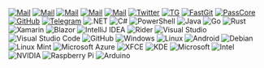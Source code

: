 <!--<div align="center">
  <img src="https://github.com/KevinZonda/KevinZonda/raw/master/img/gh.svg?sanitize=true">
</div> -->

<!--
```plain
  _  __                 _              _____                          _                  
 | |/ /                (_)            / ____|                        | |                 
 | ' /    ___  __   __  _   _ __     | (___     __ _   _ __     ___  | |__     ___   ____
 |  <    / _ \ \ \ / / | | | '_ \     \___ \   / _` | | '_ \   / __| | '_ \   / _ \ |_  /
 | . \  |  __/  \ V /  | | | | | |    ____) | | (_| | | | | | | (__  | | | | |  __/  / / 
 |_|\_\  \___|   \_/   |_| |_| |_|   |_____/   \__,_| |_| |_|  \___| |_| |_|  \___| /___|
```
-->

<!--![Dragon](img/ads.jpg)-->

<!--![HELLO](img/hello2.png)
![RADIATION](img/radiation.png)-->

[![Mail](https://img.shields.io/badge/Mail-kevin@fastgit.org-008DE4?style=flat-square&logo=Mail.Ru&labelColor=282c34&logoColor=white)](mailto:kevin@fastgit.org)
[![Mail](https://img.shields.io/badge/Mail-kevin@v2fly.org-cc0099?style=flat-square&logo=Mail.Ru&labelColor=282c34&logoColor=white)](mailto:kevin@v2fly.org)
[![Mail](https://img.shields.io/badge/Mail-realkevin@tutanota.com-840006?style=flat-square&logo=Mail.Ru&labelColor=282c34&logoColor=white)](mailto:kevin@alumni.hmuniversity.org)
[![Mail](https://img.shields.io/badge/Mail-kevin@alumni.hmuniversity.org-626262?style=flat-square&logo=Mail.Ru&labelColor=282c34&logoColor=white)](mailto:kevin@alumni.hmuniversity.org)
[![Mail](https://img.shields.io/badge/Mail-kevin@is--rbq.com-f5a9b8?style=flat-square&logo=Mail.Ru&labelColor=282c34&logoColor=white)](mailto:kevin@is-rbq.com)
[![Twitter](https://img.shields.io/twitter/follow/FailedWaste?style=social)](https://twitter.com/FailedWaste)
[![TG](https://img.shields.io/badge/TG-@FailedWaste-black?style=flat-square&logo=telegram&labelColor=282c34&color=2CA5E0)](https://t.me/FailedWaste)
[![FastGit](https://img.shields.io/badge/FastGit-008DE4?style=flat-square&logo=Git&logoColor=white)](https://fastgit.org)
[![PassCore](https://img.shields.io/badge/PassCore-00FF99?style=flat-square&logo=Diaspora&logoColor=white&labelColor=black)](https://passcore.org)
[![GitHub](https://img.shields.io/badge/dynamic/json?style=flat-square&logo=github&label=GitHub+Followers&labelColor=282c34&color=181717&query=%24.data.totalSubs&url=https%3A%2F%2Fapi.spencerwoo.com%2Fsubstats%2F%3Fsource%3Dgithub%26queryKey%3DKevinZonda&longCache=true)](https://github.com/KevinZonda?tab=followers)
[![Telegram](https://img.shields.io/badge/dynamic/json?style=flat-square&logo=telegram&label=%40FastGit&labelColor=282c34&suffix=+members&color=2CA5E0&query=%24.data.totalSubs&url=https%3A%2F%2Fapi.spencerwoo.com%2Fsubstats%2F%3Fsource%3Dtelegram%26queryKey%3DFastGit&longCache=true)](https://t.me/fastgit)
![.NET](https://img.shields.io/badge/.NET-5C2D91?style=flat-square&logo=.net)
![C#](https://img.shields.io/badge/C%23-239120?style=flat-square&logo=C+Sharp)
![PowerShell](https://img.shields.io/badge/Powershell-5391FE?style=flat-square&logo=PowerShell&logoColor=white)
![Java](https://img.shields.io/badge/Java-007396?style=flat-square&logo=Java&logoColor=white)
![Go](https://img.shields.io/badge/Go-00ADD8?style=flat-square&logo=Go&logoColor=white)
![Rust](https://img.shields.io/badge/Rust-000000?style=flat-square&logo=Rust&logoColor=white)
![Xamarin](https://img.shields.io/badge/Xamarin-3498DB?style=flat-square&logo=Xamarin&logoColor=white)
![Blazor](https://img.shields.io/badge/Blazor-512BD4?style=flat-square&logo=Blazor&logoColor=white)
![IntelliJ IDEA](https://img.shields.io/badge/IntelliJ%20IDEA-000000?style=flat-square&logo=IntelliJ%20IDEA#000000&logoColor=white)
![Rider](https://img.shields.io/badge/Rider-000000?style=flat-square&logo=Rider#000000&logoColor=white)
![Visual Studio](https://img.shields.io/badge/Visual%20Studio-5C2D91?style=flat-square&logo=Visual+Studio)
![Visual Studio Code](https://img.shields.io/badge/Visual%20Studio%20Code-007ACC?style=flat-square&logo=Visual+Studio+Code)
![GitHub](https://img.shields.io/badge/GitHub-181717?style=flat-square&logo=GitHub)
![Windows](https://img.shields.io/badge/Windows-0078D6?style=flat-square&logo=Windows)
![Linux](https://img.shields.io/badge/Linux-000000?style=flat-square&logo=Linux&logoColor=white)
![Android](https://img.shields.io/badge/Android-3DDC84?style=flat-square&logo=Android&logoColor=white)
![Debian](https://img.shields.io/badge/Debian-A81D33?style=flat-square&logo=Debian)
![Linux Mint](https://img.shields.io/badge/Linux%20Mint-87CF3E?style=flat-square&logo=Linux+Mint&logoColor=white)
![Microsoft Azure](https://img.shields.io/badge/Microsoft%20Azure-0089D6?style=flat-square&logo=Microsoft+Azure&logoColor=white)
![XFCE](https://img.shields.io/badge/XFCE-2284F2?style=flat-square&logo=XFCE&logoColor=white)
![KDE](https://img.shields.io/badge/KDE-1D99F3?style=flat-square&logo=KDE&logoColor=white)
![Microsoft](https://img.shields.io/badge/Microsoft-666666?style=flat-square&logo=Microsoft)
![Intel](https://img.shields.io/badge/Intel-0071C5?style=flat-square&logo=Intel)
![NVIDIA](https://img.shields.io/badge/NVIDIA-76B900?style=flat-square&logo=NVIDIA&logoColor=white)
![Raspberry Pi](https://img.shields.io/badge/Raspberry%20Pi-C51A4A?style=flat-square&logo=Raspberry%20Pi)
![Arduino](https://img.shields.io/badge/Arduino-00979D?style=flat-square&logo=Arduino&logoColor=white)

<!--[![Visit](https://img.shields.io/badge/dynamic/json?label=Visits&labelColor=282c34&query=%24.KevinZonda&url=https%3A%2F%2Fgist-counter.vercel.app%2Fapi?name=KevinZonda)](https://github.com/KevinZonda)-->
<!--[![Twitter](https://img.shields.io/twitter/follow/LaurelMerton?style=social)](https://twitter.com/emptyMethod)-->

<!--
[![InternetExplorerCertification](https://cdn.jsdelivr.net/gh/KevinZonda/KevinZonda@141c70efebef04086195f14e2b6febb8c5a63787/img/IE-Certification.gif)](https://www.microsoft.com/en-gb/download/internet-explorer.aspx)
![GPLv3 License](https://www.gnu.org/graphics/gplv3-88x31.png)
<img src="https://www.w3.org/Icons/valid-html401" alt="Valid HTML 4.01 Transitional" width="88" height="31">
<img style="border:0;width:88px;height:31px" src="https://jigsaw.w3.org/css-validator/images/vcss" alt="Valid CSS!">
-->
<!--
**KevinZonda/KevinZonda** is a ✨ _special_ ✨ repository because its `README.md` (this file) appears on your GitHub profile.

Here are some ideas to get you started:

- 🔭 I’m currently working on ...
- 🌱 I’m currently learning ...
- 👯 I’m looking to collaborate on ...
- 🤔 I’m looking for help with ...
- 💬 Ask me about ...
- 📫 How to reach me: ...
- 😄 Pronouns: ...
- ⚡ Fun fact: ...
-->
